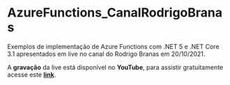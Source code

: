 # AzureFunctions_CanalRodrigoBranas

Exemplos de implementação de Azure Functions com .NET 5 e .NET Core 3.1 apresentados em live no canal do Rodrigo Branas em 20/10/2021.

A **gravação** da live está disponível no **YouTube**, para assistir gratuitamente acesse este [**link**](https://www.youtube.com/watch?v=Xsh-L4VGPAk).
